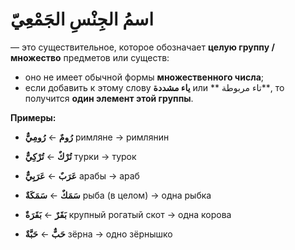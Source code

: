 ﻿
# اسمُ الجِنْسِ الجَمْعِيّ
— это существительное, которое обозначает **целую группу / множество** предметов или существ:

- оно не имеет обычной формы **множественного числа**;
- если добавить к этому слову **ياء مشددة** или ** تاء مربوطة**, то получится **один элемент этой группы**.

 **Примеры:**

- **رُومٌ** ← **رُومِيٌّ**
римляне → римлянин

- **تُرْكٌ** ← **تُرْكِيٌّ**
турки → турок

- **عَرَبٌ** ← **عَرَبِيٌّ**
арабы → араб


- **سَمَكٌ** ← **سَمَكَةٌ**
рыба (в целом) → одна рыбка


- **بَقَرٌ** ← **بَقَرَةٌ**
крупный рогатый скот → одна корова


- **حَبٌّ** ← **حَبَّةٌ**
зёрна → одно зёрнышко

